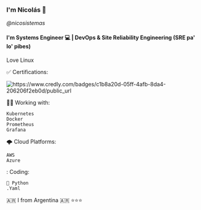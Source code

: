 ### I'm Nicolás 👋

_@nicosistemas_

#### I'm Systems Engineer 💻 | DevOps & Site Reliability Engineering (SRE pa' lo' pibes)

Love Linux

✅ Certifications:

![https://www.credly.com/badges/c1b8a20d-05ff-4afb-8da4-206206f2eb0d/public_url
](https://github.com/nicosistemas/nicosistemas/assets/45042953/e4e9df69-dd28-4db8-99a3-c4f22d4f10a4)


🧑‍💻 Working with:
```
Kubernetes
Docker
Prometheus
Grafana
```

🌩️ Cloud Platforms: 
```
AWS
Azure
```

: Coding:
```
🐍 Python
.Yaml
```

🇦🇷 I from Argentina 🇦🇷 ⭐⭐⭐
